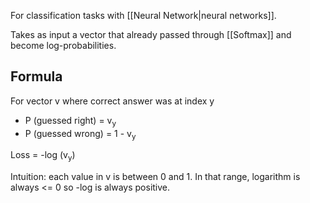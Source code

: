 For classification tasks with [[Neural Network|neural networks]].

Takes as input a vector that already passed through [[Softmax]] and become log-probabilities.

## Formula
For vector v where correct answer was at index y

- P (guessed right) = v<sub>y</sub>
- P (guessed wrong) = 1 - v<sub>y</sub>

Loss = -log (v<sub>y</sub>)

Intuition: each value in v is between 0 and 1. In that range, logarithm is always <= 0 so -log is always positive.
